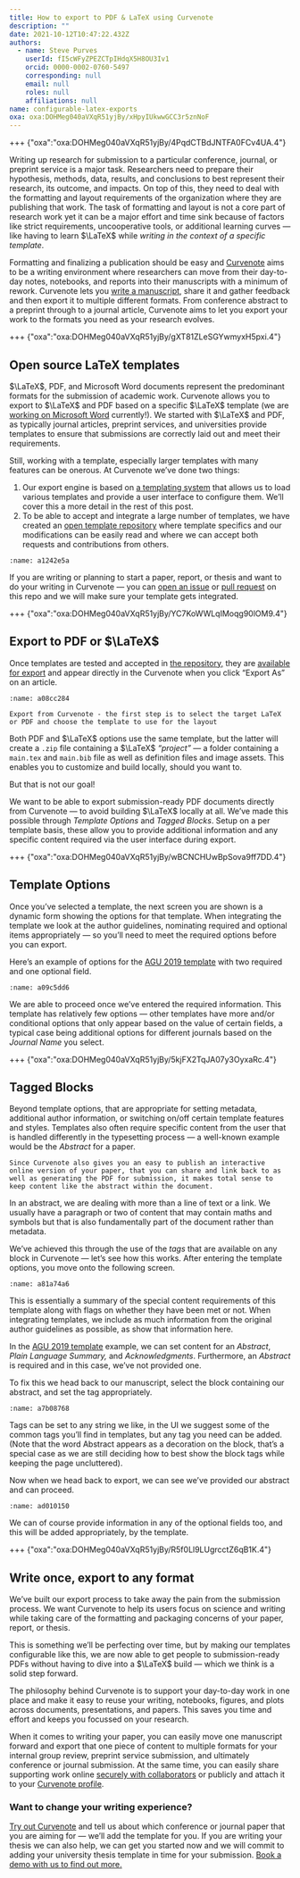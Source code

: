 ```yaml
---
title: How to export to PDF & LaTeX using Curvenote
description: ""
date: 2021-10-12T10:47:22.432Z
authors:
  - name: Steve Purves
    userId: fI5cWFyZPEZCTpIHdqX5H8OU3Iv1
    orcid: 0000-0002-0760-5497
    corresponding: null
    email: null
    roles: null
    affiliations: null
name: configurable-latex-exports
oxa: oxa:DOHMeg040aVXqR51yjBy/xHpyIUkwwGCC3r5znNoF
---
```


+++ {"oxa":"oxa:DOHMeg040aVXqR51yjBy/4PqdCTBdJNTFA0FCv4UA.4"}

Writing up research for submission to a particular conference, journal, or preprint service is a major task. Researchers need to prepare their hypothesis, methods, data, results, and conclusions to best represent their research, its outcome, and impacts. On top of this, they need to deal with the formatting and layout requirements of the organization where they are publishing that work. The task of formatting and layout is not a core part of research work yet it can be a major effort and time sink because of factors like strict requirements, uncooperative tools, or additional learning curves — like having to learn $\LaTeX$ while *writing in the context of a specific template*.

Formatting and finalizing a publication should be easy and [Curvenote](https://curvenote.com/why) aims to be a writing environment where researchers can move from their day-to-day notes, notebooks, and reports into their manuscripts with a minimum of rework. Curvenote lets you [write a manuscript](https://curvenote.com/for/writing), share it and gather feedback and then export it to multiple different formats. From conference abstract to a preprint through to a journal article, Curvenote aims to let you export your work to the formats you need as your research evolves.

+++ {"oxa":"oxa:DOHMeg040aVXqR51yjBy/gXT81ZLeSGYwmyxH5pxi.4"}

## Open source LaTeX templates

$\LaTeX$, PDF, and Microsoft Word documents represent the predominant formats for the submission of academic work. Curvenote allows you to export to $\LaTeX$ and PDF based on a specific $\LaTeX$ template (we are [working on Microsoft Word](https://twitter.com/stevejpurves/status/1442568085156728841) currently!). We started with $\LaTeX$ and PDF, as typically journal articles, preprint services, and universities provide templates to ensure that submissions are correctly laid out and meet their requirements.

Still, working with a template, especially larger templates with many features can be onerous. At Curvenote we’ve done two things:

1. Our export engine is based on [a templating system](https://github.com/curvenote/curvenote-template) that allows us to load various templates and provide a user interface to configure them. We’ll cover this a more detail in the rest of this post.
2. To be able to accept and integrate a large number of templates, we have created an [open template repository](https://github.com/curvenote/templates) where template specifics and our modifications can be easily read and where we can accept both requests and contributions from others.

```{figure} images/DOHMeg040aVXqR51yjBy-I2hAANCRy3zsvxrQ25xY-v1.png
:name: a1242e5a
```

If you are writing or planning to start a paper, report, or thesis and want to do your writing in Curvenote — you can [open an issue](https://github.com/curvenote/templates/issues) or [pull request](https://github.com/curvenote/templates/pulls) on this repo and we will make sure your template gets integrated.

+++ {"oxa":"oxa:DOHMeg040aVXqR51yjBy/YC7KoWWLqIMoqg90lOM9.4"}

## Export to PDF or $\LaTeX$

Once templates are tested and accepted in [the repository,](https://github.com/curvenote/templates) they are [available for export](https://curvenote.com/templates) and appear directly in the Curvenote when you click “Export As” on an article.

```{figure} images/DOHMeg040aVXqR51yjBy-yWfLepiDcUHnK8Lor18w-v4.png
:name: a08cc284

Export from Curvenote - the first step is to select the target LaTeX or PDF and choose the template to use for the layout
```

Both PDF and $\LaTeX$ options use the same template, but the latter will create a `.zip` file containing a $\LaTeX$ *“project”* — a folder containing a `main.tex` and `main.bib` file as well as definition files and image assets. This enables you to customize and build locally, should you want to.

But that is not our goal!

We want to be able to export submission-ready PDF documents directly from Curvenote — to avoid building $\LaTeX$ locally at all. We’ve made this possible through *Template Options* and *Tagged Blocks*. Setup on a per template basis, these allow you to provide additional information and any specific content required via the user interface during export.

+++ {"oxa":"oxa:DOHMeg040aVXqR51yjBy/wBCNCHUwBpSova9ff7DD.4"}

## Template Options

Once you’ve selected a template, the next screen you are shown is a dynamic form showing the options for that template. When integrating the template we look at the author guidelines, nominating required and optional items appropriately — so you’ll need to meet the required options before you can export.

Here’s an example of options for the [AGU 2019 template](https://curvenote.com/templates/agu2019) with two required and one optional field.

```{figure} images/DOHMeg040aVXqR51yjBy-yt0BZL4jK2SjXDxV3Msz-v1.gif
:name: a09c5dd6
```

We are able to proceed once we’ve entered the required information. This template has relatively few options — other templates have more and/or conditional options that only appear based on the value of certain fields, a typical case being additional options for different journals based on the *Journal Name* you select.

+++ {"oxa":"oxa:DOHMeg040aVXqR51yjBy/5kjFX2TqJA07y3OyxaRc.4"}

## Tagged Blocks

Beyond template options, that are appropriate for setting metadata, additional author information, or switching on/off certain template features and styles. Templates also often require specific content from the user that is handled differently in the typesetting process — a well-known example would be the *Abstract* for a paper.

````{margin}
Since Curvenote also gives you an easy to publish an interactive online version of your paper, that you can share and link back to as well as generating the PDF for submission, it makes total sense to keep content like the abstract within the document.

````

In an abstract, we are dealing with more than a line of text or a link. We usually have a paragraph or two of content that may contain maths and symbols but that is also fundamentally part of the document rather than metadata.

We’ve achieved this through the use of the *tags* that are available on any block in Curvenote — let’s see how this works. After entering the template options, you move onto the following screen.

```{figure} images/DOHMeg040aVXqR51yjBy-OxV1wcJfFoid2rbjCNxn-v1.png
:name: a81a74a6
```

This is essentially a summary of the special content requirements of this template along with flags on whether they have been met or not. When integrating templates, we include as much information from the original author guidelines as possible, as show that information here.

In the [AGU 2019 template](https://curvenote.com/templates/agu2019) example, we can set content for an *Abstract*, *Plain Language Summary,* and *Acknowledgments*. Furthermore, an *Abstract* is required and in this case, we’ve not provided one.

To fix this we head back to our manuscript, select the block containing our abstract, and set the tag appropriately.

```{figure} images/DOHMeg040aVXqR51yjBy-YKoYsveI091oLgtjF7EO-v1.gif
:name: a7b08768
```

Tags can be set to any string we like, in the UI we suggest some of the common tags you’ll find in templates, but any tag you need can be added. (Note that the word Abstract appears as a decoration on the block, that’s a special case as we are still deciding how to best show the block tags while keeping the page uncluttered).

Now when we head back to export, we can see we’ve provided our abstract and can proceed.

```{figure} images/DOHMeg040aVXqR51yjBy-HVG2axlvRwbEAfk4gAgl-v1.png
:name: ad010150
```

We can of course provide information in any of the optional fields too, and this will be added appropriately, by the template.

+++ {"oxa":"oxa:DOHMeg040aVXqR51yjBy/R5f0Ll9LUgrcctZ6qB1K.4"}

## Write once, export to any format

We’ve built our export process to take away the pain from the submission process. We want Curvenote to help its users focus on science and writing while taking care of the formatting and packaging concerns of your paper, report, or thesis.

This is something we’ll be perfecting over time, but by making our templates configurable like this, we are now able to get people to submission-ready PDFs without having to dive into a $\LaTeX$ build — which we think is a solid step forward.

The philosophy behind Curvenote is to support your day-to-day work in one place and make it easy to reuse your writing, notebooks, figures, and plots across documents, presentations, and papers. This saves you time and effort and keeps you focussed on your research.

When it comes to writing your paper, you can easily move one manuscript forward and export that one piece of content to multiple formats for your internal group review, preprint service submission, and ultimately conference or journal submission. At the same time, you can easily share supporting work online [securely with collaborators](https://curvenote.com/@curvenote/getting-started/collaboration) or publicly and attach it to your [Curvenote profile](https://curvenote.com/@curvenote/getting-started/your-profile).

### Want to change your writing experience?

[Try out Curvenote](https://curvenote.com/signup) and tell us about which conference or journal paper that you are aiming for — we’ll add the template for you. If you are writing your thesis we can also help, we can get you started now and we will commit to adding your university thesis template in time for your submission. [Book a demo with us to find out more.](https://curvenote.com/demo)

